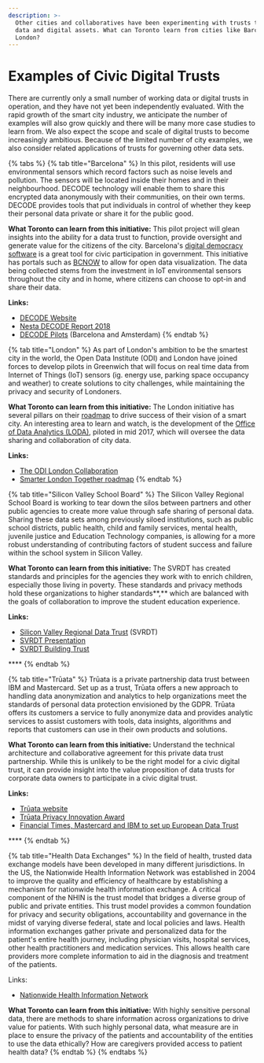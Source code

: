 ```yaml
---
description: >-
  Other cities and collaboratives have been experimenting with trusts to share
  data and digital assets. What can Toronto learn from cities like Barcelona and
  London?
---
```


# Examples of Civic Digital Trusts

There are currently only a small number of working data or digital trusts in operation, and they have not yet been independently evaluated. With the rapid growth of the smart city industry, we anticipate the number of examples will also grow quickly and there will be many more case studies to learn from. We also expect the scope and scale of digital trusts to become increasingly ambitious. Because of the limited number of city examples, we also consider related applications of trusts for governing other data sets.

{% tabs %}
{% tab title="Barcelona" %}
In this pilot, residents will use environmental sensors which record factors such as noise levels and pollution. The sensors will be located inside their homes and in their neighbourhood. DECODE technology will enable them to share this encrypted data anonymously with their communities, on their own terms.  DECODE provides tools that put individuals in control of whether they keep their personal data private or share it for the public good.

**What Toronto can learn from this initiative:** This pilot project will glean insights into the ability for a data trust to function, provide oversight and generate value for the citizens of the city.  Barcelona's [digital democracy software](https://decidim.org/) is a great tool for civic participation in government.  This initiative has portals such as [BCNOW](http://bcnnow.decodeproject.eu/) to allow for open data visualization.  The data being collected stems from the investment in IoT environmental sensors throughout the city and in home, where citizens can choose to opt-in and share their data.

**Links:**

* [DECODE Website](https://www.decodeproject.eu)
* [Nesta DECODE Report 2018](https://media.nesta.org.uk/documents/DECODE-2018_report-smart-cities.pdf)
* [DECODE Pilots](https://www.decodeproject.eu/pilots) \(Barcelona and Amsterdam\)
{% endtab %}

{% tab title="London" %}
As part of London's ambition to be the smartest city in the world, the Open Data Institute \(ODI\) and London have joined forces to develop pilots in Greenwich that will focus on real time data from Internet of Things \(IoT\) sensors \(ig. energy use, parking space occupancy and weather\) to create solutions to city challenges, while maintaining the privacy and security of Londoners.

**What Toronto can learn from this initiative:** The London initiative has several pillars on their [roadmap](https://www.london.gov.uk/what-we-do/business-and-economy/supporting-londons-sectors/smart-london/smarter-london-together) to drive success of their vision of a smart city.  An interesting area to learn and watch, is the development of the [Office of Data Analytics \(LODA\)](https://data.london.gov.uk/loda/), piloted in mid 2017, which will oversee the data sharing and collaboration of city data. 

**Links:**

* [The ODI London Collaboration](https://theodi.org/article/uks-first-data-trust-pilots-to-be-led-by-the-odi-in-partnership-with-central-and-local-government/)
* [Smarter London Together roadmap](https://www.london.gov.uk/what-we-do/business-and-economy/supporting-londons-sectors/smart-london/smarter-london-together)
{% endtab %}

{% tab title="Silicon Valley School Board" %}
The Silicon Valley Regional School Board is working to tear down the silos between partners and other public agencies to create more value through safe sharing of personal data.  Sharing these data sets among previously siloed institutions, such as public school districts, public health, child and family services, mental health, juvenile justice and Education Technology companies, is allowing for a more robust understanding of contributing factors of student success and failure within the school system in Silicon Valley.

**What Toronto can learn from this initiative:** The SVRDT has created standards and principles for the agencies they work with to enrich children, especially those living in poverty.  These standards and privacy methods hold these organizations to higher standards**,** which are balanced with the goals of collaboration to improve the student education experience. 

**Links:**

* [Silicon Valley Regional Data Trust](http://www.svrdt.org) \(SVRDT\)
* [SVRDT Presentation](http://go.stewardsofchange.com/rs/092-MYB-392/images/SOCI12-Day-Two-SVRDT-Final.pdf)
* [SVRDT Building Trust](https://stewardsofchange.org/svrdt-putting-last-word-first/)

\*\*\*\*
{% endtab %}

{% tab title="Trūata" %}
Trūata is a private partnership data trust between IBM and Mastercard.  Set up as a trust, Trūata offers a new approach to handling data anonymization and analytics to help organizations meet the standards of personal data protection envisioned by the GDPR. Trūata offers its customers a service to fully anonymize data and provides analytic services to assist customers with tools, data insights, algorithms and reports that customers can use in their own products and solutions.

**What Toronto can learn from this initiative:** Understand the technical architecture and collaborative agreement for this private data trust partnership. While this is unlikely to be the right model for a civic digital trust, it can provide insight into the value proposition of data trusts for corporate data owners to participate in a civic digital trust.

**Links:**

* [Trūata website](https://truata.com/)
* [Trūata Privacy Innovation Award](https://www.mastercardservices.com/en/newsroom/truata-wins-prestigious-international-privacy-innovation-award)
* [Financial Times, Mastercard and IBM to set up European Data Trust](https://www.ft.com/content/576171dc-27ab-11e8-b27e-cc62a39d57a0)

\*\*\*\*
{% endtab %}

{% tab title="Health Data Exchanges" %}
In the field of health, trusted data exchange models have been developed in many different jurisdictions. In the US, the Nationwide Health Information Network was established in 2004 to improve the quality and efficiency of healthcare by establishing a mechanism for nationwide health information exchange. A critical component of the NHIN is the trust model that bridges a diverse group of public and private entities. This trust model provides a common foundation for privacy and security obligations, accountability and governance in the midst of varying diverse federal, state and local policies and laws. Health information exchanges gather private and personalized data for the patient's entire health journey, including physician visits, hospital services, other health practitioners and medication services. This allows health care providers more complete information to aid in the diagnosis and treatment of the patients.

Links:

* [Nationwide Health Information Network](https://www.healthit.gov/sites/default/files/what-Is-the-nhin--2.pdf)

**What Toronto can learn from this initiative:**  With highly sensitive personal data, there are methods to share information across organizations to drive value for patients. With such highly personal data, what measure are in place to ensure the privacy of the patients and accountability of the entities to use the data ethically? How are caregivers provided access to patient health data?
{% endtab %}
{% endtabs %}



